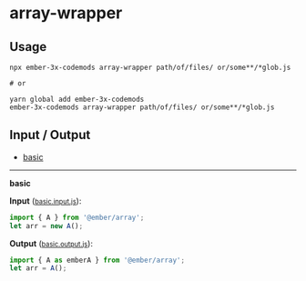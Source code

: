 # array-wrapper


## Usage

```
npx ember-3x-codemods array-wrapper path/of/files/ or/some**/*glob.js

# or

yarn global add ember-3x-codemods
ember-3x-codemods array-wrapper path/of/files/ or/some**/*glob.js
```

## Input / Output

<!--FIXTURES_TOC_START-->
* [basic](#basic)
<!--FIXTURES_TOC_END-->

<!--FIXTURES_CONTENT_START-->
---
<a id="basic">**basic**</a>

**Input** (<small>[basic.input.js](transforms/array-wrapper/__testfixtures__/basic.input.js)</small>):
```js
import { A } from '@ember/array';
let arr = new A();

```

**Output** (<small>[basic.output.js](transforms/array-wrapper/__testfixtures__/basic.output.js)</small>):
```js
import { A as emberA } from '@ember/array';
let arr = A();

```
<!--FIXTURES_CONTENT_END-->